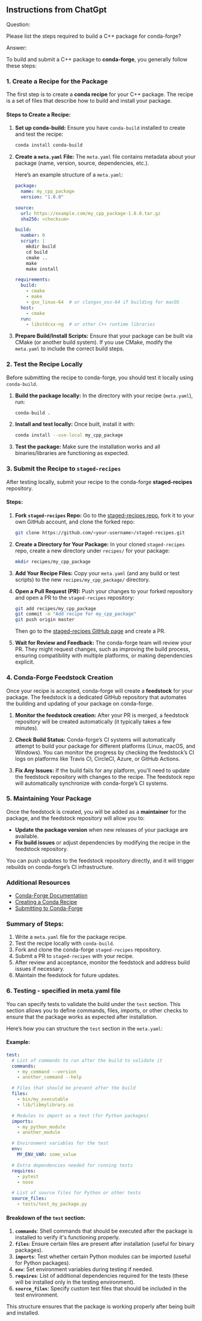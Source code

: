 ## Instructions from ChatGpt

Question:

Please list the steps required to build a C++ package for conda-forge?

Answer:

To build and submit a C++ package to **conda-forge**, you generally follow these steps:

### 1. **Create a Recipe for the Package**
The first step is to create a **conda recipe** for your C++ package. The recipe is a set of files that describe how to build and install your package.

#### Steps to Create a Recipe:
1. **Set up conda-build:**
   Ensure you have `conda-build` installed to create and test the recipe:
   ```bash
   conda install conda-build
   ```

2. **Create a `meta.yaml` File:**
   The `meta.yaml` file contains metadata about your package (name, version, source, dependencies, etc.).
   
   Here’s an example structure of a `meta.yaml`:
   ```yaml
   package:
     name: my_cpp_package
     version: "1.0.0"
   
   source:
     url: https://example.com/my_cpp_package-1.0.0.tar.gz
     sha256: <checksum>
   
   build:
     number: 0
     script: |
       mkdir build
       cd build
       cmake ..
       make
       make install

   requirements:
     build:
       - cmake
       - make
       - gxx_linux-64  # or clangxx_osx-64 if building for macOS
     host:
       - cmake
     run:
       - libstdcxx-ng  # or other C++ runtime libraries
   ```

3. **Prepare Build/Install Scripts:**
   Ensure that your package can be built via CMake (or another build system). If you use CMake, modify the `meta.yaml` to include the correct build steps.

### 2. **Test the Recipe Locally**
Before submitting the recipe to conda-forge, you should test it locally using `conda-build`.

1. **Build the package locally:**
   In the directory with your recipe (`meta.yaml`), run:
   ```bash
   conda-build .
   ```

2. **Install and test locally:**
   Once built, install it with:
   ```bash
   conda install --use-local my_cpp_package
   ```

3. **Test the package:**
   Make sure the installation works and all binaries/libraries are functioning as expected.

### 3. **Submit the Recipe to `staged-recipes`**
After testing locally, submit your recipe to the conda-forge **staged-recipes** repository.

#### Steps:
1. **Fork `staged-recipes` Repo:**
   Go to the [staged-recipes repo](https://github.com/conda-forge/staged-recipes), fork it to your own GitHub account, and clone the forked repo:
   ```bash
   git clone https://github.com/<your-username>/staged-recipes.git
   ```

2. **Create a Directory for Your Package:**
   In your cloned `staged-recipes` repo, create a new directory under `recipes/` for your package:
   ```bash
   mkdir recipes/my_cpp_package
   ```

3. **Add Your Recipe Files:**
   Copy your `meta.yaml` (and any build or test scripts) to the new `recipes/my_cpp_package/` directory.

4. **Open a Pull Request (PR):**
   Push your changes to your forked repository and open a PR to the `staged-recipes` repository:
   ```bash
   git add recipes/my_cpp_package
   git commit -m "Add recipe for my_cpp_package"
   git push origin master
   ```
   Then go to the [staged-recipes GitHub page](https://github.com/conda-forge/staged-recipes/pulls) and create a PR.

5. **Wait for Review and Feedback:**
   The conda-forge team will review your PR. They might request changes, such as improving the build process, ensuring compatibility with multiple platforms, or making dependencies explicit.

### 4. **Conda-Forge Feedstock Creation**
Once your recipe is accepted, conda-forge will create a **feedstock** for your package. The feedstock is a dedicated GitHub repository that automates the building and updating of your package on conda-forge.

1. **Monitor the feedstock creation:**
   After your PR is merged, a feedstock repository will be created automatically (it typically takes a few minutes).

2. **Check Build Status:**
   Conda-forge’s CI systems will automatically attempt to build your package for different platforms (Linux, macOS, and Windows). You can monitor the progress by checking the feedstock’s CI logs on platforms like Travis CI, CircleCI, Azure, or GitHub Actions.

3. **Fix Any Issues:**
   If the build fails for any platform, you'll need to update the feedstock repository with changes to the recipe. The feedstock repo will automatically synchronize with conda-forge’s CI systems.

### 5. **Maintaining Your Package**
Once the feedstock is created, you will be added as a **maintainer** for the package, and the feedstock repository will allow you to:
- **Update the package version** when new releases of your package are available.
- **Fix build issues** or adjust dependencies by modifying the recipe in the feedstock repository.

You can push updates to the feedstock repository directly, and it will trigger rebuilds on conda-forge’s CI infrastructure.

### Additional Resources
- [Conda-Forge Documentation](https://conda-forge.org/docs/)
- [Creating a Conda Recipe](https://docs.conda.io/projects/conda-build/en/latest/user-guide/tutorials/build-pkgs.html)
- [Submitting to Conda-Forge](https://conda-forge.org/docs/maintainer/adding_pkgs.html)

### Summary of Steps:
1. Write a `meta.yaml` file for the package recipe.
2. Test the recipe locally with `conda-build`.
3. Fork and clone the conda-forge `staged-recipes` repository.
4. Submit a PR to `staged-recipes` with your recipe.
5. After review and acceptance, monitor the feedstock and address build issues if necessary.
6. Maintain the feedstock for future updates.

### 6. **Testing - specified in meta.yaml file**

You can specify tests to validate the build under the `test` section. This section allows you to define commands, files, imports, or other checks to ensure that the package works as expected after installation.

Here’s how you can structure the `test` section in the `meta.yaml`:

#### Example:

```yaml
test:
  # List of commands to run after the build to validate it
  commands:
    - my_command --version
    - another_command --help

  # Files that should be present after the build
  files:
    - bin/my_executable
    - lib/libmylibrary.so

  # Modules to import as a test (for Python packages)
  imports:
    - my_python_module
    - another_module

  # Environment variables for the test
  env:
    MY_ENV_VAR: some_value

  # Extra dependencies needed for running tests
  requires:
    - pytest
    - nose

  # List of source files for Python or other tests
  source_files:
    - tests/test_my_package.py
```

#### Breakdown of the `test` section:
1. **`commands`**: Shell commands that should be executed after the package is installed to verify it's functioning properly.
2. **`files`**: Ensure certain files are present after installation (useful for binary packages).
3. **`imports`**: Test whether certain Python modules can be imported (useful for Python packages).
4. **`env`**: Set environment variables during testing if needed.
5. **`requires`**: List of additional dependencies required for the tests (these will be installed only in the testing environment).
6. **`source_files`**: Specify custom test files that should be included in the test environment.

This structure ensures that the package is working properly after being built and installed.

